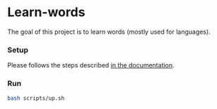 # Learn-words

The goal of this project is to learn words (mostly used for languages).

### Setup

Please follows the steps described [in the documentation](docs/setup.md).

### Run

```bash
bash scripts/up.sh
```
